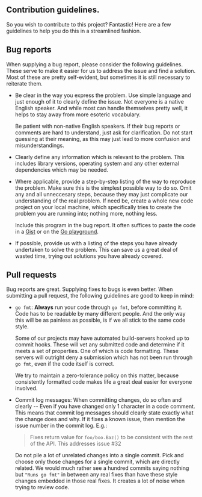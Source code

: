 ## Contribution guidelines.

So you wish to contribute to this project? Fantastic!
Here are a few guidelines to help you do this in a
streamlined fashion.


## Bug reports

When supplying a bug report, please consider the following guidelines.
These serve to make it easier for us to address the issue and find a solution.
Most of these are pretty self-evident, but sometimes it is still necessary
to reiterate them.

* Be clear in the way you express the problem. Use simple language and
  just enough of it to clearly define the issue. Not everyone is a native
  English speaker. And while most can handle themselves pretty well,
  it helps to stay away from more esoteric vocabulary.
  
  Be patient with non-native English speakers. If their bug reports
  or comments are hard to understand, just ask for clarification.
  Do not start guessing at their meaning, as this may just lead to
  more confusion and misunderstandings.
* Clearly define any information which is relevant to the problem.
  This includes library versions, operating system and any other
  external dependencies which may be needed.
* Where applicable, provide a step-by-step listing of the way to
  reproduce the problem. Make sure this is the simplest possible
  way to do so. Omit any and all unneccesary steps, because they may
  just complicate our understanding of the real problem.
  If need be, create a whole new code project on your local machine,
  which specifically tries to create the problem you are running into;
  nothing more, nothing less.
  
  Include this program in the bug report. It often suffices to paste
  the code in a [Gist](https://gist.github.com) or on the
  [Go playground](http://play.golang.org).
* If possible, provide us with a listing of the steps you have already
  undertaken to solve the problem. This can save us a great deal of
  wasted time, trying out solutions you have already covered.


## Pull requests

Bug reports are great. Supplying fixes to bugs is even better.
When submitting a pull request, the following guidelines are
good to keep in mind:

* `go fmt`: **Always** run your code through `go fmt`, before
  committing it. Code has to be readable by many different
  people. And the only way this will be as painless as possible,
  is if we all stick to the same code style.
  
  Some of our projects may have automated build-servers hooked up
  to commit hooks. These will vet any submitted code and determine
  if it meets a set of properties. One of which is code formatting.
  These servers will outright deny a submission which has not been
  run through `go fmt`, even if the code itself is correct.
  
  We try to maintain a zero-tolerance policy on this matter,
  because consistently formatted code makes life a great deal
  easier for everyone involved.
* Commit log messages: When committing changes, do so often and
  clearly -- Even if you have changed only 1 character in a code
  comment. This means that commit log messages should clearly state
  exactly what the change does and why. If it fixes a known issue,
  then mention the issue number in the commit log. E.g.:
  
  > Fixes return value for `foo/boo.Baz()` to be consistent with
  > the rest of the API. This addresses issue #32
  
  Do not pile a lot of unrelated changes into a single commit.
  Pick and choose only those changes for a single commit, which are
  directly related. We would much rather see a hundred commits
  saying nothing but `"Runs go fmt"` in between any real fixes
  than have these style changes embedded in those real fixes.
  It creates a lot of noise when trying to review code.


